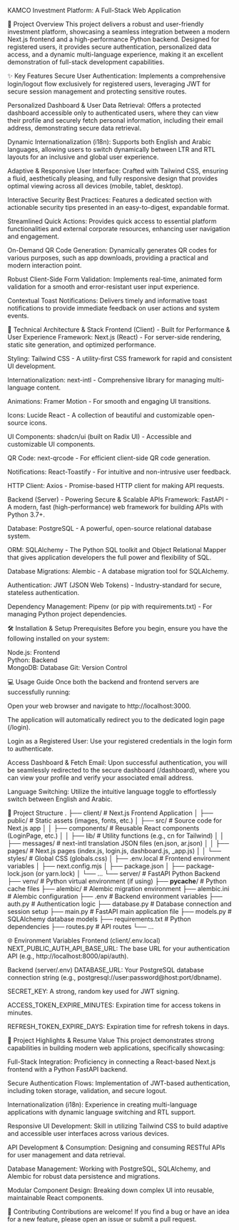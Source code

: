 KAMCO Investment Platform: A Full-Stack Web Application

🎯 Project Overview
This project delivers a robust and user-friendly investment platform, showcasing a seamless integration between a modern Next.js frontend and a high-performance Python backend. Designed for registered users, it provides secure authentication, personalized data access, and a dynamic multi-language experience, making it an excellent demonstration of full-stack development capabilities.

✨ Key Features
Secure User Authentication: Implements a comprehensive login/logout flow exclusively for registered users, leveraging JWT for secure session management and protecting sensitive routes.

Personalized Dashboard & User Data Retrieval: Offers a protected dashboard accessible only to authenticated users, where they can view their profile and securely fetch personal information, including their email address, demonstrating secure data retrieval.

Dynamic Internationalization (i18n): Supports both English and Arabic languages, allowing users to switch dynamically between LTR and RTL layouts for an inclusive and global user experience.

Adaptive & Responsive User Interface: Crafted with Tailwind CSS, ensuring a fluid, aesthetically pleasing, and fully responsive design that provides optimal viewing across all devices (mobile, tablet, desktop).

Interactive Security Best Practices: Features a dedicated section with actionable security tips presented in an easy-to-digest, expandable format.

Streamlined Quick Actions: Provides quick access to essential platform functionalities and external corporate resources, enhancing user navigation and engagement.

On-Demand QR Code Generation: Dynamically generates QR codes for various purposes, such as app downloads, providing a practical and modern interaction point.

Robust Client-Side Form Validation: Implements real-time, animated form validation for a smooth and error-resistant user input experience.

Contextual Toast Notifications: Delivers timely and informative toast notifications to provide immediate feedback on user actions and system events.

🚀 Technical Architecture & Stack
Frontend (Client) - Built for Performance & User Experience
Framework: Next.js (React) - For server-side rendering, static site generation, and optimized performance.

Styling: Tailwind CSS - A utility-first CSS framework for rapid and consistent UI development.

Internationalization: next-intl - Comprehensive library for managing multi-language content.

Animations: Framer Motion - For smooth and engaging UI transitions.

Icons: Lucide React - A collection of beautiful and customizable open-source icons.

UI Components: shadcn/ui (built on Radix UI) - Accessible and customizable UI components.

QR Code: next-qrcode - For efficient client-side QR code generation.

Notifications: React-Toastify - For intuitive and non-intrusive user feedback.

HTTP Client: Axios - Promise-based HTTP client for making API requests.

Backend (Server) - Powering Secure & Scalable APIs
Framework: FastAPI - A modern, fast (high-performance) web framework for building APIs with Python 3.7+.

Database: PostgreSQL - A powerful, open-source relational database system.

ORM: SQLAlchemy - The Python SQL toolkit and Object Relational Mapper that gives application developers the full power and flexibility of SQL.

Database Migrations: Alembic - A database migration tool for SQLAlchemy.

Authentication: JWT (JSON Web Tokens) - Industry-standard for secure, stateless authentication.

Dependency Management: Pipenv (or pip with requirements.txt) - For managing Python project dependencies.

🛠️ Installation & Setup
Prerequisites
Before you begin, ensure you have the following installed on your system:

Node.js: Frontend  
Python: Backend  
MongoDB: Database
Git: Version Control

💻 Usage Guide
Once both the backend and frontend servers are successfully running:

Open your web browser and navigate to http://localhost:3000.

The application will automatically redirect you to the dedicated login page (/login).

Login as a Registered User: Use your registered credentials in the login form to authenticate.

Access Dashboard & Fetch Email: Upon successful authentication, you will be seamlessly redirected to the secure dashboard (/dashboard), where you can view your profile and verify your associated email address.

Language Switching: Utilize the intuitive language toggle to effortlessly switch between English and Arabic.

📂 Project Structure
.
├── client/                      # Next.js Frontend Application
│   ├── public/                  # Static assets (images, fonts, etc.)
│   ├── src/                     # Source code for Next.js app
│   │   ├── components/          # Reusable React components (LoginPage, etc.)
│   │   ├── lib/                 # Utility functions (e.g., cn for Tailwind)
│   │   ├── messages/            # next-intl translation JSON files (en.json, ar.json)
│   │   ├── pages/               # Next.js pages (index.js, login.js, dashboard.js, _app.js)
│   │   └── styles/              # Global CSS (globals.css)
│   ├── .env.local               # Frontend environment variables
│   ├── next.config.mjs
│   ├── package.json
│   ├── package-lock.json (or yarn.lock)
│   └── ...
└── server/                      # FastAPI Python Backend
    ├── venv/                    # Python virtual environment (if using)
    ├── __pycache__/             # Python cache files
    ├── alembic/                 # Alembic migration environment
    ├── alembic.ini              # Alembic configuration
    ├── .env                     # Backend environment variables
    ├── auth.py                  # Authentication logic
    ├── database.py              # Database connection and session setup
    ├── main.py                  # FastAPI main application file
    ├── models.py                # SQLAlchemy database models
    ├── requirements.txt         # Python dependencies
    ├── routes.py                # API routes
    └── ...

🌐 Environment Variables
Frontend (client/.env.local)
NEXT_PUBLIC_AUTH_API_BASE_URL: The base URL for your authentication API (e.g., http://localhost:8000/api/auth).

Backend (server/.env)
DATABASE_URL: Your PostgreSQL database connection string (e.g., postgresql://user:password@host:port/dbname).

SECRET_KEY: A strong, random key used for JWT signing.

ACCESS_TOKEN_EXPIRE_MINUTES: Expiration time for access tokens in minutes.

REFRESH_TOKEN_EXPIRE_DAYS: Expiration time for refresh tokens in days.

🌟 Project Highlights & Resume Value
This project demonstrates strong capabilities in building modern web applications, specifically showcasing:

Full-Stack Integration: Proficiency in connecting a React-based Next.js frontend with a Python FastAPI backend.

Secure Authentication Flows: Implementation of JWT-based authentication, including token storage, validation, and secure logout.

Internationalization (i18n): Experience in creating multi-language applications with dynamic language switching and RTL support.

Responsive UI Development: Skill in utilizing Tailwind CSS to build adaptive and accessible user interfaces across various devices.

API Development & Consumption: Designing and consuming RESTful APIs for user management and data retrieval.

Database Management: Working with PostgreSQL, SQLAlchemy, and Alembic for robust data persistence and migrations.

Modular Component Design: Breaking down complex UI into reusable, maintainable React components.

🤝 Contributing
Contributions are welcome! If you find a bug or have an idea for a new feature, please open an issue or submit a pull request.
